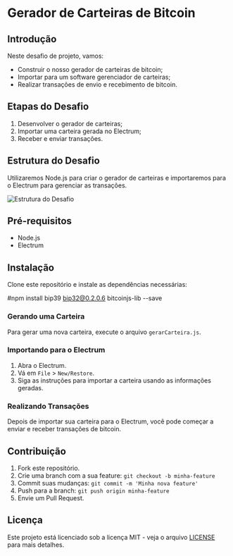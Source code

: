 # Gerador de Carteiras de Bitcoin

## Introdução

Neste desafio de projeto, vamos:
- Construir o nosso gerador de carteiras de bitcoin;
- Importar para um software gerenciador de carteiras;
- Realizar transações de envio e recebimento de bitcoin.

## Etapas do Desafio

1. Desenvolver o gerador de carteiras;
2. Importar uma carteira gerada no Electrum;
3. Receber e enviar transações.

## Estrutura do Desafio

Utilizaremos Node.js para criar o gerador de carteiras e importaremos para o Electrum para gerenciar as transações.

![Estrutura do Desafio](./path_to_your_image.png)

## Pré-requisitos

- Node.js
- Electrum

## Instalação

Clone este repositório e instale as dependências necessárias:

#npm install bip39 bip32@0.2.0.6 bitcoinjs-lib --save


### Gerando uma Carteira

Para gerar uma nova carteira, execute o arquivo `gerarCarteira.js`.

### Importando para o Electrum

1. Abra o Electrum.
2. Vá em `File` > `New/Restore`.
3. Siga as instruções para importar a carteira usando as informações geradas.

### Realizando Transações

Depois de importar sua carteira para o Electrum, você pode começar a enviar e receber transações de bitcoin.

## Contribuição

1. Fork este repositório.
2. Crie uma branch com a sua feature: `git checkout -b minha-feature`
3. Commit suas mudanças: `git commit -m 'Minha nova feature'`
4. Push para a branch: `git push origin minha-feature`
5. Envie um Pull Request.

## Licença

Este projeto está licenciado sob a licença MIT - veja o arquivo [LICENSE](LICENSE) para mais detalhes.
